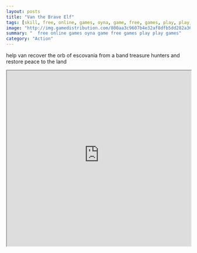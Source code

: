 ```yaml
---
layout: posts
title: "Van the Brave Elf"
tags: [skill, free, online, games, oyna, game, free, games, play, play, games]
image: "http://img.gamedistribution.com/800aa3c9607b4e32af8dfb5dd282a364.jpg"
summary: "  free online games oyna game free games play play games"
category: "Action"
---
```


help van recover the orb of escovania from a band treasure hunters and restore peace to the land

<iframe width="100%" height="480px;" src="http://flash.gamedistribution.com?game=800aa3c9607b4e32af8dfb5dd282a364"></iframe>